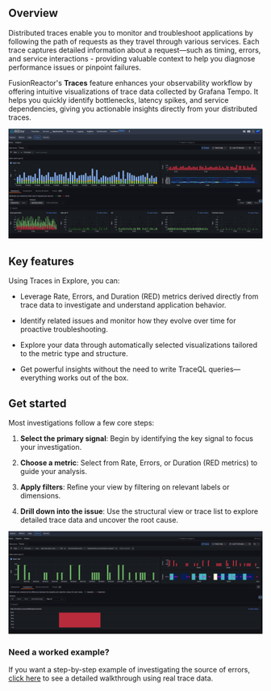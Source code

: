 ## Overview

Distributed traces enable you to monitor and troubleshoot applications by following the path of requests as they travel through various services. Each trace captures detailed information about a request—such as timing, errors, and service interactions - providing valuable context to help you diagnose performance issues or pinpoint failures.

FusionReactor's **Traces** feature enhances your observability workflow by offering intuitive visualizations of trace data collected by Grafana Tempo. It helps you quickly identify bottlenecks, latency spikes, and service dependencies, giving you actionable insights directly from your distributed traces.

![!Screenshot](../../Data-insights/Features/images/traces-main.png) 


## Key features

Using Traces in Explore, you can: 

- Leverage Rate, Errors, and Duration (RED) metrics derived directly from trace data to investigate and understand application behavior.

- Identify related issues and monitor how they evolve over time for proactive troubleshooting.

- Explore your data through automatically selected visualizations tailored to the metric type and structure.

- Get powerful insights without the need to write TraceQL queries—everything works out of the box.

## Get started

Most investigations follow a few core steps:

1. **Select the primary signal**: Begin by identifying the key signal to focus your investigation.

2. **Choose a metric**:
   Select from Rate, Errors, or Duration (RED metrics) to guide your analysis.

3. **Apply filters**:
   Refine your view by filtering on relevant labels or dimensions.

4. **Drill down into the issue**:
   Use the structural view or trace list to explore detailed trace data and uncover the root cause.

![!Screenshot](../../Data-insights/Features/images/errors.png) 

### Need a worked example?

If you want a step-by-step example of investigating the source of errors, [click here](https://grafana.com/docs/grafana-cloud/visualizations/simplified-exploration/traces/get-started/#example-investigate-source-of-errors) to see a detailed walkthrough using real trace data.
